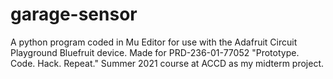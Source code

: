 # garage-sensor
A python program coded in Mu Editor for use with the Adafruit Circuit Playground Bluefruit device. Made for PRD-236-01-77052 "Prototype. Code. Hack. Repeat." Summer 2021 course at ACCD as my midterm project.
